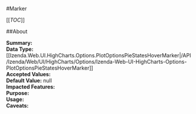 #Marker

[[_TOC_]]

##About

**Summary:**   
**Data Type:** [[Izenda.Web.UI.HighCharts.Options.PlotOptionsPieStatesHoverMarker|/API/Izenda/Web/UI/HighCharts/Options/Izenda-Web-UI-HighCharts-Options-PlotOptionsPieStatesHoverMarker]]  
**Accepted Values:**   
**Default Value:** null  
**Impacted Features:**   
**Purpose:**   
**Usage:**   
**Caveats:**   

